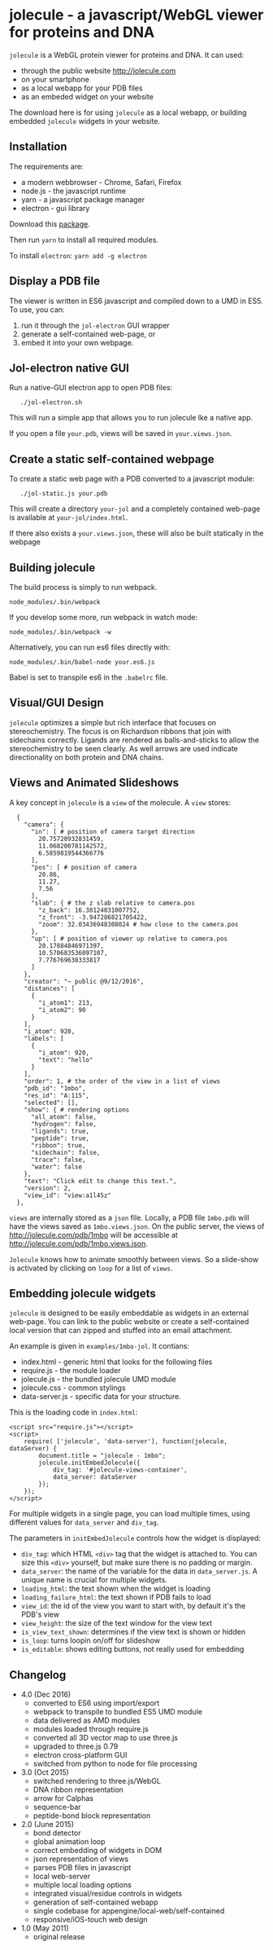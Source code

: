 

# jolecule - a javascript/WebGL viewer for proteins and DNA

`jolecule` is a WebGL protein viewer for proteins and DNA. It can used:

- through the public website <http://jolecule.com> 
- on your smartphone
- as a local webapp for your PDB files
- as an embeded widget on your website

The download here is for using `jolecule` as a local webapp,
or building embedded `jolecule` widgets in  your website.


## Installation

The requirements are:

- a modern webbrowser - Chrome, Safari, Firefox
- node.js - the javascript runtime
- yarn - a javascript package manager
- electron - gui library

Download this [package](https://github.com/boscoh/jolecule/archive/master.zip).

Then run `yarn` to install all required modules.

To install `electron`: `yarn add -g electron`

## Display a PDB file

The viewer is written in ES6 javascript and compiled down to a
UMD in ES5. To use, you can:

1. run it through the `jol-electron` GUI wrapper
2. generate a self-contained web-page, or
3. embed it into your own webpage.

## Jol-electron native GUI

Run a native-GUI electron app to open PDB files:

       ./jol-electron.sh

This will run a simple app that allows you to run jolecule lke a native app.

If you open a file `your.pdb`, views will be saved in `your.views.json`.

## Create a static self-contained webpage

To create a static web page with a PDB converted to a javascript module:

       ./jol-static.js your.pdb
    
This will create a directory `your-jol` and a completely contained
web-page is available at `your-jol/index.html`.

If there also exists a `your.views.json`, these will also be built
statically in the webpage


## Building jolecule

The build process is simply to run webpack.
 
    node_modules/.bin/webpack

If you develop some more, run webpack in watch mode:

    node_modules/.bin/webpack -w

Alternatively, you can run es6 files directly with:

    node_modules/.bin/babel-node your.es6.js

Babel is set to transpile es6 in the `.babelrc` file.

## Visual/GUI Design 

`jolecule` optimizes a simple but rich interface that focuses on
stereochemistry. The focus is on Richardson ribbons that join with
sidechains correctly. Ligands are rendered as balls-and-sticks to
allow the stereochemistry to be seen clearly.
As well arrows are used indicate directionality
on both protein and DNA chains.


## Views and Animated Slideshows

A key concept in `jolecule` is a `view` of the molecule. A `view` stores:

      {
        "camera": {
          "in": [ # position of camera target direction
            20.75720932831459,
            11.068200781142572,
            6.5859819544366776
          ],
          "pos": [ # position of camera
            20.86,
            11.27,
            7.56
          ],
          "slab": { # the z slab relative to camera.pos
            "z_back": 16.38124031007752,
            "z_front": -3.947286821705422,
            "zoom": 32.03436948308024 # how close to the camera.pos
          },
          "up": [ # position of viewer up relative to camera.pos
            20.17884846971397,
            10.570683536097107,
            7.776769638333817
          ]
        },
        "creator": "~ public @9/12/2016",
        "distances": [
          {
            "i_atom1": 213,
            "i_atom2": 90
          }
        ],
        "i_atom": 920,
        "labels": [
          {
            "i_atom": 920,
            "text": "hello"
          }
        ],
        "order": 1, # the order of the view in a list of views
        "pdb_id": "1mbo",
        "res_id": "A:115",
        "selected": [],
        "show": { # rendering options
          "all_atom": false,
          "hydrogen": false,
          "ligands": true,
          "peptide": true,
          "ribbon": true,
          "sidechain": false,
          "trace": false,
          "water": false
        },
        "text": "Click edit to change this text.",
        "version": 2,
        "view_id": "view:a1l45z"
      },

`views` are internally stored as a `json` file. Locally, a PDB file
`1mbo.pdb` will have the views saved as `1mbo.views.json`. On the public
server, the views of <http://jolecule.com/pdb/1mbo> will be
accessible at <http://jolecule.com/pdb/1mbo.views.json>.

`Jolecule` knows how to animate smoothly between views. So a slide-show
 is activated by clicking on `loop` for a list of `views`.


## Embedding jolecule widgets

`jolecule` is designed to be easily embeddable as widgets in an external
web-page. You can link to the public website or create a self-contained
local version that can zipped and stuffed into an email attachment.

An example is given in `examples/1mbo-jol`. It contians:

- index.html - generic html that looks for the following files
- require.js - the module loader
- jolecule.js - the bundled jolecule UMD module
- jolecule.css - common stylings
- data-server.js - specific data for your structure.

This is the loading code in `index.html`:

    <script src="require.js"></script>
    <script>
        require( ['jolecule', 'data-server'], function(jolecule, dataServer) {
            document.title = "jolecule - 1mbo";
            jolecule.initEmbedJolecule({
                div_tag: '#jolecule-views-container',
                data_server: dataServer
            });
        });
    </script>

For multiple widgets in a single page, you can load multiple times, using
different values for `data_server` and `div_tag`.

The parameters in `initEmbedJolecule` controls how the widget is displayed:

- `div_tag`: which HTML `<div>` tag that the widget is attached to.
  You can size this `<div>` yourself, but make sure there is no
  padding or margin.
- `data_server`: the name of the variable for the data in `data_server.js`.
  A unique name is crucial for multiple widgets.
- `loading_html`: the text shown when the widget is loading
- `loading_failure_html`: the text shown if PDB fails to load
- `view_id`: the id of the view you want to start with, by default it's the PDB's view
- `view_height`: the size of the text window for the view text
- `is_view_text_shown`: determines if the view text is shown or hidden
- `is_loop`: turns loopin on/off for slideshow
- `is_editable`: shows editing buttons, not really used for embedding

## Changelog

- 4.0 (Dec 2016)
    - converted to ES6 using import/export
    - webpack to transpile to bundled ES5 UMD module
    - data delivered as AMD modules
    - modules loaded through require.js
    - converted all 3D vector map to use three.js
    - upgraded to three.js 0.79
    - electron cross-platform GUI
    - switched from python to node for file processing
- 3.0 (Oct 2015)
    - switched rendering to three.js/WebGL
    - DNA ribbon representation
    - arrow for Calphas
    - sequence-bar 
    - peptide-bond block representation
- 2.0 (June 2015)
	- bond detector 
	- global animation loop
	- correct embedding of widgets in DOM
	- json representation of views
	- parses PDB files in javascript
	- local web-server
	- multiple local loading options
	- integrated visual/residue controls in widgets
	- generation of self-contained webapp
	- single codebase for appengine/local-web/self-contained
	- responsive/iOS-touch web design
- 1.0 (May 2011) 
    - original release

